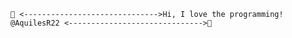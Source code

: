 
    💞️ <------------------------------>Hi, I love the programming! @AquilesR22 <------------------------------>💞️

